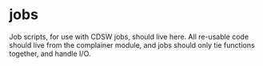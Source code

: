 # jobs

Job scripts, for use with CDSW jobs, should live here.
All re-usable code should live from the complainer module, and jobs should only tie functions together, and handle I/O.